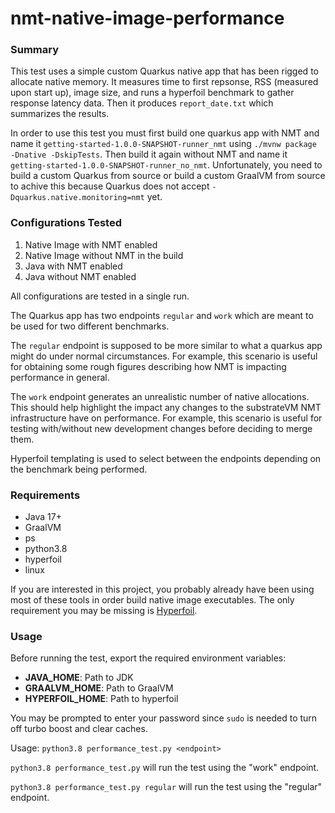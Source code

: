 # nmt-native-image-performance

### Summary
This test uses a simple custom Quarkus native app that has been rigged to allocate native memory. It measures time to first repsonse, RSS (measured upon start up), image size, and runs a hyperfoil benchmark to gather response latency data. Then it produces `report_date.txt` which summarizes the results. 

In order to use this test you must first build one quarkus app with NMT and name it `getting-started-1.0.0-SNAPSHOT-runner_nmt` using `./mvnw package -Dnative -DskipTests`. Then build it again without NMT and name it `getting-started-1.0.0-SNAPSHOT-runner_no_nmt`. Unfortunately, you need to build a custom Quarkus from source or build a custom GraalVM from source to achive this because Quarkus does not accept `-Dquarkus.native.monitoring=nmt` yet. 

### Configurations Tested

1. Native Image with NMT enabled
2. Native Image without NMT in the build
3. Java with NMT enabled
4. Java without NMT enabled


All configurations are tested in a single run.

The Quarkus app has two endpoints `regular` and `work` which are meant to be used for two different benchmarks. 

The `regular` endpoint is supposed to be more similar to what a quarkus app might do under normal circumstances. For example, this scenario is useful for obtaining some rough figures describing how NMT is impacting performance in general. 

The `work` endpoint generates an unrealistic number of native allocations. This should help highlight the impact any changes to the substrateVM NMT infrastructure have on performance. For example, this scenario is useful for testing with/without new development changes before deciding to merge them.

Hyperfoil templating is used to select between the endpoints depending on the benchmark being performed.

### Requirements

- Java 17+
- GraalVM
- ps
- python3.8
- hyperfoil
- linux

If you are interested in this project, you probably already have been using most of these tools in order build native image executables. The only requirement you may be missing is [Hyperfoil](https://hyperfoil.io/).

### Usage
Before running the test, export the required environment variables:
- **JAVA_HOME**:    Path to JDK
- **GRAALVM_HOME**:   Path to GraalVM
- **HYPERFOIL_HOME**:    Path to hyperfoil

You may be prompted to enter your password since `sudo` is needed to turn off turbo boost and clear caches. 

Usage: `python3.8 performance_test.py <endpoint>`

`python3.8 performance_test.py` will run the test using the "work" endpoint.

`python3.8 performance_test.py regular` will run the test using the "regular" endpoint.